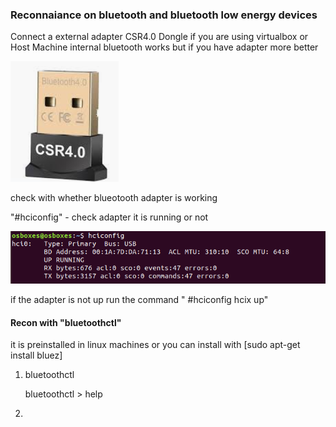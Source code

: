 ### Reconnaiance on bluetooth and bluetooth low energy devices

Connect a external adapter CSR4.0 Dongle if you are using virtualbox or Host Machine internal bluetooth works but if you have adapter more better
   
   ![](photos/csr.PNG)

check with whether blueotooth adapter is working 

"#hciconfig" - check adapter it is running or not 
   
   ![](photos/hciconfig.PNG)

if the adapter is not up run the command " #hciconfig hcix up"

#### Recon with "bluetoothctl"

it is preinstalled in linux machines or you can install with [sudo apt-get install bluez]

1. bluetoothctl
    
     bluetoothctl 
           > help
      

3. 
